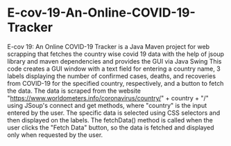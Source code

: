 # E-cov-19-An-Online-COVID-19-Tracker
E-cov 19: An Online COVID-19 Tracker is a Java Maven project for web scrapping that fetches the country wise covid 19 data with the help of jsoup library and maven dependencies and provides the GUI via Java Swing
This code creates a GUI window with a text field for entering a country name, 3 labels displaying the number of confirmed cases, deaths, and recoveries from COVID-19 for the specified country, respectively, and a button to fetch the data. The data is scraped from the website "https://www.worldometers.info/coronavirus/country/" + country + "/" using JSoup's connect and get methods, where "country" is the input entered by the user. The specific data is selected using CSS selectors and then displayed on the labels. The fetchData() method is called when the user clicks the "Fetch Data" button, so the data is fetched and displayed only when requested by the user.

